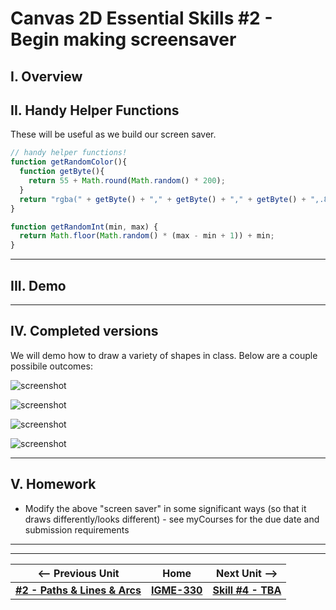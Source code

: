 # Canvas 2D Essential Skills #2 - Begin making screensaver

## I. Overview


## II. Handy Helper Functions

These will be useful as we build our screen saver.

```js
// handy helper functions!
function getRandomColor(){
  function getByte(){
    return 55 + Math.round(Math.random() * 200);
  }
  return "rgba(" + getByte() + "," + getByte() + "," + getByte() + ",.8)";
}

function getRandomInt(min, max) {
  return Math.floor(Math.random() * (max - min + 1)) + min;
}
```

<hr>

## III. Demo

<hr>

## IV. Completed versions

We will demo how to draw a variety of shapes in class. Below are a couple possibile outcomes:

![screenshot](./_images/screen-saver-1.gif)

![screenshot](./_images/screen-saver-2.gif)

![screenshot](./_images/screen-saver-3.gif)

![screenshot](./_images/screen-saver-4.gif)

<hr>

## V. Homework

- Modify the above "screen saver" in some significant ways (so that it draws differently/looks different) - see myCourses for the due date and submission requirements

 
 
 
 <hr><hr>

| <-- Previous Unit | Home | Next Unit -->
| --- | --- | --- 
|  [**#2 - Paths & Lines & Arcs**](2-canvas-paths-lines-arcs.md) |  [**IGME-330**](../README.md) | [**Skill #4 - TBA**]()
